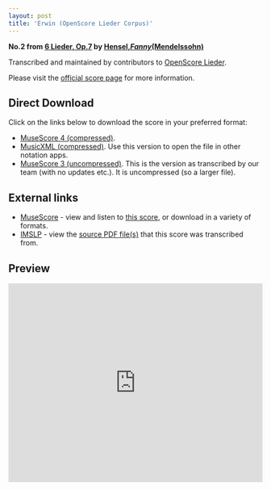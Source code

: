 ```yaml
---
layout: post
title: 'Erwin (OpenScore Lieder Corpus)'
---
```


__No.2 from [6 Lieder, Op.7](https://fourscoreandmore.org/openscore/lieder/Hensel,_Fanny_%28Mendelssohn%29/6_Lieder,_Op.7/) by [Hensel,_Fanny_(Mendelssohn)](https://fourscoreandmore.org/openscore/lieder/Hensel,_Fanny_%28Mendelssohn%29)__

Transcribed and maintained by contributors to [OpenScore Lieder].

Please visit the [official score page] for more information.

[official score page]: https://musescore.com/openscore-lieder-corpus/scores/5987806
[OpenScore Lieder]: https://musescore.com/openscore-lieder-corpus

## Direct Download

Click on the links below to download the score in your preferred format:
- [MuseScore 4 (compressed)](https://fourscoreandmore.org/openscore/lieder/Hensel,_Fanny_%28Mendelssohn%29/6_Lieder,_Op.7/2_Erwin.mscz).
- [MusicXML (compressed)](https://fourscoreandmore.org/openscore/lieder/Hensel,_Fanny_%28Mendelssohn%29/6_Lieder,_Op.7/2_Erwin.mxl). Use this version to open the file in other notation apps.
- [MuseScore 3 (uncompressed)](https://raw.githubusercontent.com/OpenScore/Lieder/refs/heads/main/scores/Hensel,_Fanny_%28Mendelssohn%29/6_Lieder,_Op.7/2_Erwin/lc5987806.mscx). This is the version as transcribed by our team (with no updates etc.). It is uncompressed (so a larger file).

## External links

- [MuseScore] - view and listen to [this score][MuseScore], or download in a variety of formats.
- [IMSLP] - view the [source PDF file(s)][IMSLP] that this score was transcribed from.

[MuseScore]: https://musescore.com/score/5987806
[IMSLP]: https://imslp.org/wiki/Special:ReverseLookup/558449

## Preview

<iframe width="100%" height="394" src="https://musescore.com/openscore-lieder-corpus/scores/5987806/embed" frameborder="0" allowfullscreen allow="autoplay; fullscreen"></iframe>
